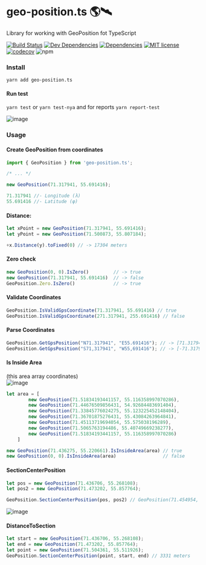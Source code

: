 # geo-position.ts 🌎🛰  
Library for working with GeoPosition fot TypeScript   

[![Build Status](https://travis-ci.org/0xF6/geo-position.ts.svg?branch=master)](https://travis-ci.org/0xF6/geo-position.ts)
[![Dev Dependencies](https://img.shields.io/david/dev/0xF6/geo-position.ts.svg)](https://david-dm.org/0xF6/geo-position.ts?type=dev)
[![Dependencies](https://img.shields.io/david/0xF6/geo-position.ts.svg)](https://david-dm.org/0xF6/geo-position.ts)
[![MIT license](http://img.shields.io/badge/license-MIT-brightgreen.svg)](http://opensource.org/licenses/MIT)
[![codecov](https://codecov.io/gh/0xF6/geo-position.ts/branch/master/graph/badge.svg)](https://codecov.io/gh/0xF6/geo-position.ts)
![npm](https://img.shields.io/npm/dt/geo-position.ts.svg)
    
 ### Install

`yarn add geo-position.ts`


#### Run test

`yarn test` or `yarn test-nya` and for reports `yarn report-test`
   
![image](https://user-images.githubusercontent.com/13326808/41824817-97fd8e32-781f-11e8-8d0b-4f16d1aa5174.png)
   


### Usage


#### Create GeoPosition from  coordinates   
```TypeScript
import { GeoPosition } from 'geo-position.ts';

/* ... */

new GeoPosition(71.317941, 55.691416);

71.317941 //- Longitude (λ)
55.691416 //- Latitude (φ)

```

#### Distance:
```TypeScript
let xPoint = new GeoPosition(71.317941, 55.691416);
let yPoint = new GeoPosition(71.500873, 55.807184);

+x.Distance(y).toFixed(0) // -> 17304 meters
```

#### Zero check
```TypeScript
new GeoPosition(0, 0).IsZero()         // -> true
new GeoPosition(71.317941, 55.691416)  // -> false
GeoPosition.Zero.IsZero()              // -> true
```

#### Validate Coordinates
```TypeScript
GeoPosition.IsValidGpsCoordinate(71.317941, 55.691416) // true
GeoPosition.IsValidGpsCoordinate(271.317941, 255.691416) // false
```

#### Parse Coordinates
```TypeScript
GeoPosition.GetGpsPosition("N71.317941", "E55.691416"); // -> [71.317941, 55.691416]
GeoPosition.GetGpsPosition("S71,317941", "W55,691416"); // -> [-71.317941, -55.691416]
```

#### Is Inside Area

(this area array coordinates)    
![image](https://user-images.githubusercontent.com/13326808/41824743-458f1ef0-781e-11e8-9ca3-f3396bb26ad5.png)

```TypeScript
let area = [
        new GeoPosition(71.51834193441157, 55.116358997070286),
        new GeoPosition(71.44676509856431, 54.92684483691404),
        new GeoPosition(71.33845776024275, 55.123225452148404),
        new GeoPosition(71.36701875276431, 55.43084263964841),
        new GeoPosition(71.45113719694054, 55.575038196289),
        new GeoPosition(71.5065763194486, 55.40749669238277),
        new GeoPosition(71.51834193441157, 55.116358997070286)
    ]

new GeoPosition(71.436275, 55.220661).IsInsideArea(area) // true
new GeoPosition(0, 0).IsInsideArea(area)                 // false
```
#### SectionCenterPosition
```TypeScript
let pos = new GeoPosition(71.436706, 55.268108);
let pos2 = new GeoPosition(71.473202, 55.857764);

GeoPosition.SectionCenterPosition(pos, pos2) // GeoPosition(71.454954, 55.562936)
```

![image](https://user-images.githubusercontent.com/13326808/41824788-1dd79602-781f-11e8-9fc2-3f8f8f1a4fde.png)

#### DistanceToSection
```TypeScript
let start = new GeoPosition(71.436706, 55.268108);
let end = new GeoPosition(71.473202, 55.857764);
let point = new GeoPosition(71.504361, 55.511926);
GeoPosition.SectionCenterPosition(point, start, end) // 3331 meters
```
